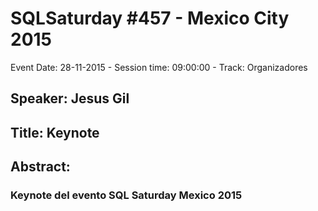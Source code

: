 # SQLSaturday #457 - Mexico City 2015
Event Date: 28-11-2015 - Session time: 09:00:00 - Track: Organizadores
## Speaker: Jesus Gil
## Title: Keynote
## Abstract:
### Keynote del evento SQL Saturday Mexico 2015
